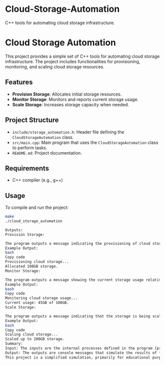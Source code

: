 # Cloud-Storage-Automation
C++ tools for automating cloud storage infrastructure.
# Cloud Storage Automation

This project provides a simple set of C++ tools for automating cloud storage infrastructure. The project includes functionalities for provisioning, monitoring, and scaling cloud storage resources.

## Features

- **Provision Storage**: Allocates initial storage resources.
- **Monitor Storage**: Monitors and reports current storage usage.
- **Scale Storage**: Increases storage capacity when needed.

## Project Structure

- `include/storage_automation.h`: Header file defining the `CloudStorageAutomation` class.
- `src/main.cpp`: Main program that uses the `CloudStorageAutomation` class to perform tasks.
- `README.md`: Project documentation.

## Requirements

- C++ compiler (e.g., g++)

## Usage

To compile and run the project:

```bash
make
./cloud_storage_automation

Outputs:
Provision Storage:

The program outputs a message indicating the provisioning of cloud storage and the allocated storage size.
Example Output:
bash
Copy code
Provisioning cloud storage...
Allocated 100GB storage.
Monitor Storage:

The program outputs a message showing the current storage usage relative to the total allocated storage.
Example Output:
bash
Copy code
Monitoring cloud storage usage...
Current usage: 45GB of 100GB.
Scale Storage:

The program outputs a message indicating that the storage is being scaled up and shows the new total storage size.
Example Output:
bash
Copy code
Scaling cloud storage...
Scaled up to 200GB storage.
Summary:
Input: The inputs are the internal processes defined in the program (provisioning, monitoring, scaling).
Output: The outputs are console messages that simulate the results of these processes, such as storage allocation, usage monitoring, and scaling.
This project is a simplified simulation, primarily for educational purposes, and does not involve actual cloud operations or user inputs during execution. The output demonstrates how the system might behave in a real cloud environment, providing insights into how automation could be handled for cloud storage management.

